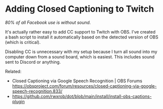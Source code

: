 # Adding Closed Captioning to Twitch

*80% of all Facebook use is without sound.*

It's actually rather easy to add CC support to Twitch with OBS. I've
created a bash script to install it automatically based on the detected
version of OBS (which is critical).

Disabling CC is unnecessary with my setup because I turn all sound into
my computer down from a sound board, which is easiest. This includes
sound sent to Discord or anything.

Related:

* Closed Captioning via Google Speech Recognition \| OBS Forums  
  <https://obsproject.com/forum/resources/closed-captioning-via-google-speech-recognition.833/>
* <https://github.com/rwxrob/dot/blob/main/install/install-obs-captions-plugin>
